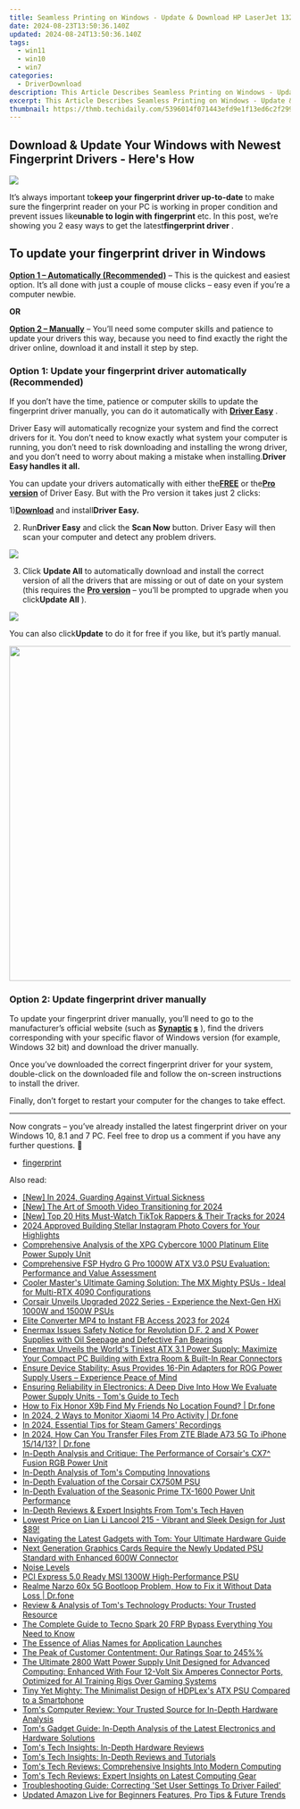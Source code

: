 ```yaml
---
title: Seamless Printing on Windows - Update & Download HP LaserJet 1320 Drivers Today
date: 2024-08-23T13:50:36.140Z
updated: 2024-08-24T13:50:36.140Z
tags:
  - win11
  - win10
  - win7
categories:
  - DriverDownload
description: This Article Describes Seamless Printing on Windows - Update & Download HP LaserJet 1320 Drivers Today
excerpt: This Article Describes Seamless Printing on Windows - Update & Download HP LaserJet 1320 Drivers Today
thumbnail: https://thmb.techidaily.com/5396014f071443efd9e1f13ed6c2f299f41c767371cdaf8ce5e5162404d28c7d.jpg
---
```


## Download & Update Your Windows with Newest Fingerprint Drivers - Here's How

![](https://images.drivereasy.com/wp-content/uploads/2019/01/image-50.png)

 It’s always important to**keep your fingerprint driver up-to-date** to make sure the fingerprint reader on your PC is working in proper condition and prevent issues like**unable to login with** **fingerprint** etc. In this post, we’re showing you 2 easy ways to get the latest**fingerprint driver** .

## To update your fingerprint driver in Windows

**[Option 1 – Automatically (Recommended)](https://www.drivereasy.com/knowledge/fingerprint-driver-download-update-for-windows/#O1)**  – This is the quickest and easiest option. It’s all done with just a couple of mouse clicks – easy even if you’re a computer newbie.

**OR**

[**Option 2 – Manually**](https://tools.techidaily.com/drivereasy/download/) – You’ll need some computer skills and patience to update your drivers this way, because you need to find exactly the right the driver online, download it and install it step by step.

### Option 1: Update your fingerprint driver automatically (Recommended)

 If you don’t have the time, patience or computer skills to update the fingerprint driver manually, you can do it automatically with [**Driver Easy**](https://tools.techidaily.com/drivereasy/download/) .

 Driver Easy will automatically recognize your system and find the correct drivers for it. You don’t need to know exactly what system your computer is running, you don’t need to risk downloading and installing the wrong driver, and you don’t need to worry about making a mistake when installing.**Driver Easy handles it all.**

 You can update your drivers automatically with either the[**FREE**](https://tools.techidaily.com/drivereasy/download/) or the[**Pro version**](https://tools.techidaily.com/drivereasy/download/) of Driver Easy. But with the Pro version it takes just 2 clicks:

 1)[**Download**](https://tools.techidaily.com/drivereasy/download/) and install**Driver Easy.**

 2) Run**Driver Easy** and click the **Scan Now** button. Driver Easy will then scan your computer and detect any problem drivers.  

![](https://images.drivereasy.com/wp-content/uploads/2019/01/image-48.png)

 3) Click **Update All** to automatically download and install the correct version of all the drivers that are missing or out of date on your system (this requires the [**Pro version**](https://tools.techidaily.com/drivereasy/download/) – you’ll be prompted to upgrade when you click**Update All** ).  

![](https://images.drivereasy.com/wp-content/uploads/2019/01/image-49.png)

 You can also click**Update** to do it for free if you like, but it’s partly manual.  
  
<!-- affiliate ads begin -->
<a href="https://appsumo.8odi.net/c/5597632/2082526/7443" target="_top" id="2082526"><img src="//a.impactradius-go.com/display-ad/7443-2082526" border="0" alt="" width="1200" height="600"/></a><img height="0" width="0" src="https://appsumo.8odi.net/i/5597632/2082526/7443" style="position:absolute;visibility:hidden;" border="0" />
<!-- affiliate ads end -->
### Option 2: Update fingerprint driver manually

 To update your fingerprint driver manually, you’ll need to go to the manufacturer’s official website (such as **[Synaptic](https://www.synaptics.com/) [s](https://www.synaptics.com/)**  ), find the drivers corresponding with your specific flavor of Windows version (for example, Windows 32 bit) and download the driver manually.

 Once you’ve downloaded the correct fingerprint driver for your system, double-click on the downloaded file and follow the on-screen instructions to install the driver.

 Finally, don’t forget to restart your computer for the changes to take effect.

---

 Now congrats – you’ve already installed the latest fingerprint driver on your Windows 10, 8.1 and 7 PC. Feel free to drop us a comment if you have any further questions. 🙂

* [fingerprint](https://tools.techidaily.com/drivereasy/download/)

<ins class="adsbygoogle"
     style="display:block"
     data-ad-format="autorelaxed"
     data-ad-client="ca-pub-7571918770474297"
     data-ad-slot="1223367746"></ins>



<ins class="adsbygoogle"
     style="display:block"
     data-ad-client="ca-pub-7571918770474297"
     data-ad-slot="8358498916"
     data-ad-format="auto"
     data-full-width-responsive="true"></ins>

<span class="atpl-alsoreadstyle">Also read:</span>
<div><ul>
<li><a href="https://fox-glue.techidaily.com/new-in-2024-guarding-against-virtual-sickness/"><u>[New] In 2024, Guarding Against Virtual Sickness</u></a></li>
<li><a href="https://on-screen-recording.techidaily.com/new-the-art-of-smooth-video-transitioning-for-2024/"><u>[New] The Art of Smooth Video Transitioning for 2024</u></a></li>
<li><a href="https://tiktok-clips.techidaily.com/new-top-20-hits-must-watch-tiktok-rappers-and-their-tracks-for-2024/"><u>[New] Top 20 Hits  Must-Watch TikTok Rappers & Their Tracks for 2024</u></a></li>
<li><a href="https://instagram-clips.techidaily.com/2024-approved-building-stellar-instagram-photo-covers-for-your-highlights/"><u>2024 Approved  Building Stellar Instagram Photo Covers for Your Highlights</u></a></li>
<li><a href="https://hardware-updates.techidaily.com/comprehensive-analysis-of-the-xpg-cybercore-1000-platinum-elite-power-supply-unit/"><u>Comprehensive Analysis of the XPG Cybercore 1000 Platinum Elite Power Supply Unit</u></a></li>
<li><a href="https://hardware-updates.techidaily.com/comprehensive-fsp-hydro-g-pro-1000w-atx-v30-psu-evaluation-performance-and-value-assessment/"><u>Comprehensive FSP Hydro G Pro 1000W ATX V3.0 PSU Evaluation: Performance and Value Assessment</u></a></li>
<li><a href="https://hardware-updates.techidaily.com/cooler-masters-ultimate-gaming-solution-the-mx-mighty-psus-ideal-for-multi-rtx-4090-configurations/"><u>Cooler Master's Ultimate Gaming Solution: The MX Mighty PSUs - Ideal for Multi-RTX 4090 Configurations</u></a></li>
<li><a href="https://hardware-updates.techidaily.com/corsair-unveils-upgraded-2022-series-experience-the-next-gen-hxi-1000w-and-1500w-psus/"><u>Corsair Unveils Upgraded 2022 Series - Experience the Next-Gen HXi 1000W and 1500W PSUs</u></a></li>
<li><a href="https://facebook-videos.techidaily.com/elite-converter-mp4-to-instant-fb-access-2023-for-2024/"><u>Elite Converter  MP4 to Instant FB Access 2023 for 2024</u></a></li>
<li><a href="https://hardware-updates.techidaily.com/enermax-issues-safety-notice-for-revolution-df-2-and-x-power-supplies-with-oil-seepage-and-defective-fan-bearings/"><u>Enermax Issues Safety Notice for Revolution D.F. 2 and X Power Supplies with Oil Seepage and Defective Fan Bearings</u></a></li>
<li><a href="https://hardware-updates.techidaily.com/enermax-unveils-the-worlds-tiniest-atx-31-power-supply-maximize-your-compact-pc-building-with-extra-room-and-built-in-rear-connectors/"><u>Enermax Unveils the World's Tiniest ATX 3.1 Power Supply: Maximize Your Compact PC Building with Extra Room & Built-In Rear Connectors</u></a></li>
<li><a href="https://hardware-updates.techidaily.com/ensure-device-stability-asus-provides-16-pin-adapters-for-rog-power-supply-users-experience-peace-of-mind/"><u>Ensure Device Stability: Asus Provides 16-Pin Adapters for ROG Power Supply Users – Experience Peace of Mind</u></a></li>
<li><a href="https://hardware-updates.techidaily.com/ensuring-reliability-in-electronics-a-deep-dive-into-how-we-evaluate-power-supply-units-toms-guide-to-tech/"><u>Ensuring Reliability in Electronics: A Deep Dive Into How We Evaluate Power Supply Units - Tom's Guide to Tech</u></a></li>
<li><a href="https://fake-location.techidaily.com/how-to-fix-honor-x9b-find-my-friends-no-location-found-drfone-by-drfone-virtual-android/"><u>How to Fix Honor X9b Find My Friends No Location Found? | Dr.fone</u></a></li>
<li><a href="https://android-location-track.techidaily.com/in-2024-2-ways-to-monitor-xiaomi-14-pro-activity-drfone-by-drfone-virtual-android/"><u>In 2024, 2 Ways to Monitor Xiaomi 14 Pro Activity | Dr.fone</u></a></li>
<li><a href="https://screen-capture.techidaily.com/in-2024-essential-tips-for-steam-gamers-recordings/"><u>In 2024, Essential Tips for Steam Gamers' Recordings</u></a></li>
<li><a href="https://android-transfer.techidaily.com/in-2024-how-can-you-transfer-files-from-zte-blade-a73-5g-to-iphone-151413-drfone-by-drfone-transfer-from-android-transfer-from-android/"><u>In 2024, How Can You Transfer Files From ZTE Blade A73 5G To iPhone 15/14/13? | Dr.fone</u></a></li>
<li><a href="https://hardware-updates.techidaily.com/in-depth-analysis-and-critique-the-performance-of-corsairs-cx7-fusion-rgb-power-unit/"><u>In-Depth Analysis and Critique: The Performance of Corsair's CX7^ Fusion RGB Power Unit</u></a></li>
<li><a href="https://hardware-updates.techidaily.com/in-depth-analysis-of-toms-computing-innovations/"><u>In-Depth Analysis of Tom's Computing Innovations</u></a></li>
<li><a href="https://hardware-updates.techidaily.com/in-depth-evaluation-of-the-corsair-cx750m-psu/"><u>In-Depth Evaluation of the Corsair CX750M PSU</u></a></li>
<li><a href="https://hardware-updates.techidaily.com/in-depth-evaluation-of-the-seasonic-prime-tx-1600-power-unit-performance/"><u>In-Depth Evaluation of the Seasonic Prime TX-1600 Power Unit Performance</u></a></li>
<li><a href="https://hardware-updates.techidaily.com/in-depth-reviews-and-expert-insights-from-toms-tech-haven/"><u>In-Depth Reviews & Expert Insights From Tom's Tech Haven</u></a></li>
<li><a href="https://hardware-updates.techidaily.com/lowest-price-on-lian-li-lancool-215-vibrant-and-sleek-design-for-just-89/"><u>Lowest Price on Lian Li Lancool 215 - Vibrant and Sleek Design for Just $89!</u></a></li>
<li><a href="https://hardware-updates.techidaily.com/navigating-the-latest-gadgets-with-tom-your-ultimate-hardware-guide/"><u>Navigating the Latest Gadgets with Tom: Your Ultimate Hardware Guide</u></a></li>
<li><a href="https://hardware-updates.techidaily.com/next-generation-graphics-cards-require-the-newly-updated-psu-standard-with-enhanced-600w-connector/"><u>Next Generation Graphics Cards Require the Newly Updated PSU Standard with Enhanced 600W Connector</u></a></li>
<li><a href="https://hardware-updates.techidaily.com/noise-levels/"><u>Noise Levels</u></a></li>
<li><a href="https://hardware-updates.techidaily.com/pci-express-50-ready-msi-1300w-high-performance-psu/"><u>PCI Express 5.0 Ready MSI 1300W High-Performance PSU</u></a></li>
<li><a href="https://fix-guide.techidaily.com/realme-narzo-60x-5g-bootloop-problem-how-to-fix-it-without-data-loss-drfone-by-drfone-fix-android-problems-fix-android-problems/"><u>Realme Narzo 60x 5G Bootloop Problem, How to Fix it Without Data Loss | Dr.fone</u></a></li>
<li><a href="https://hardware-updates.techidaily.com/review-and-analysis-of-toms-technology-products-your-trusted-resource/"><u>Review & Analysis of Tom's Technology Products: Your Trusted Resource</u></a></li>
<li><a href="https://bypass-frp.techidaily.com/the-complete-guide-to-tecno-spark-20-frp-bypass-everything-you-need-to-know-by-drfone-android/"><u>The Complete Guide to Tecno Spark 20 FRP Bypass Everything You Need to Know</u></a></li>
<li><a href="https://win11.techidaily.com/the-essence-of-alias-names-for-application-launches/"><u>The Essence of Alias Names for Application Launches</u></a></li>
<li><a href="https://data-wizards.techidaily.com/the-peak-of-customer-contentment-our-ratings-soar-to-245/"><u>The Peak of Customer Contentment: Our Ratings Soar to 245%%</u></a></li>
<li><a href="https://hardware-updates.techidaily.com/the-ultimate-2800-watt-power-supply-unit-designed-for-advanced-computing-enhanced-with-four-12-volt-six-amperes-connector-ports-optimized-for-ai-training-ri22/"><u>The Ultimate 2800 Watt Power Supply Unit Designed for Advanced Computing: Enhanced With Four 12-Volt Six Amperes Connector Ports, Optimized for AI Training Rigs Over Gaming Systems</u></a></li>
<li><a href="https://hardware-updates.techidaily.com/tiny-yet-mighty-the-minimalist-design-of-hdplexs-atx-psu-compared-to-a-smartphone/"><u>Tiny Yet Mighty: The Minimalist Design of HDPLex's ATX PSU Compared to a Smartphone</u></a></li>
<li><a href="https://hardware-updates.techidaily.com/toms-computer-review-your-trusted-source-for-in-depth-hardware-analysis/"><u>Tom's Computer Review: Your Trusted Source for In-Depth Hardware Analysis</u></a></li>
<li><a href="https://hardware-updates.techidaily.com/toms-gadget-guide-in-depth-analysis-of-the-latest-electronics-and-hardware-solutions/"><u>Tom's Gadget Guide: In-Depth Analysis of the Latest Electronics and Hardware Solutions</u></a></li>
<li><a href="https://hardware-updates.techidaily.com/toms-tech-insights-in-depth-hardware-reviews/"><u>Tom's Tech Insights: In-Depth Hardware Reviews</u></a></li>
<li><a href="https://hardware-updates.techidaily.com/toms-tech-insights-in-depth-reviews-and-tutorials/"><u>Tom's Tech Insights: In-Depth Reviews and Tutorials</u></a></li>
<li><a href="https://hardware-updates.techidaily.com/toms-tech-reviews-comprehensive-insights-into-modern-computing/"><u>Tom's Tech Reviews: Comprehensive Insights Into Modern Computing</u></a></li>
<li><a href="https://hardware-updates.techidaily.com/toms-tech-reviews-expert-insights-on-latest-computing-gear/"><u>Tom's Tech Reviews: Expert Insights on Latest Computing Gear</u></a></li>
<li><a href="https://win-howtos.techidaily.com/troubleshooting-guide-correcting-set-user-settings-to-driver-failed/"><u>Troubleshooting Guide: Correcting 'Set User Settings To Driver Failed'</u></a></li>
<li><a href="https://ai-live-streaming.techidaily.com/updated-amazon-live-for-beginners-features-pro-tips-and-future-trends/"><u>Updated Amazon Live for Beginners Features, Pro Tips & Future Trends</u></a></li>
</ul></div>
